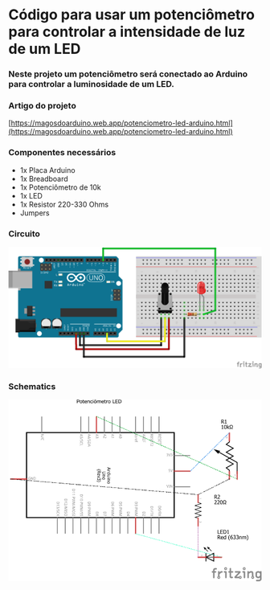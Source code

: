 # Código para usar um potenciômetro para controlar a intensidade de luz de um LED

### Neste projeto um potenciômetro será conectado ao Arduino para controlar a luminosidade de um LED.

### Artigo do projeto
[https://magosdoarduino.web.app/potenciometro-led-arduino.html](https://magosdoarduino.web.app/potenciometro-led-arduino.html)

### Componentes necessários
* 1x Placa Arduino
* 1x Breadboard
* 1x Potenciômetro de 10k
* 1x LED
* 1x Resistor 220-330 Ohms
* Jumpers

### Circuito
![circuito](imagens/potenciometro_led.png)

### Schematics
![schematics](imagens/potenciometro_led_schematics.png)